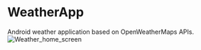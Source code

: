 # WeatherApp
Android weather application based on OpenWeatherMaps APIs.
![Weather_home_screen](https://github.com/swapnali-android/WeatherApp/assets/135634420/ecf851e1-7459-40d4-95bb-8066defc1921)
